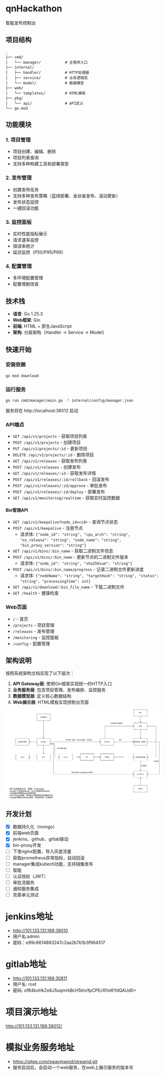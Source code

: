 # qnHackathon

智能发布控制台

## 项目结构

```
.
├── cmd/
│   └── manager/           # 主程序入口
├── internal/
│   ├── handler/           # HTTP处理器
│   ├── service/           # 业务逻辑层
│   └── model/             # 数据模型
├── web/
│   └── templates/         # HTML模板
├── pkg/
│   └── api/               # API定义
└── go.mod
```

## 功能模块

### 1. 项目管理
- 项目创建、编辑、删除
- 项目列表查询
- 支持多种构建工具和部署类型

### 2. 发布管理
- 创建发布任务
- 支持多种发布策略（蓝绿部署、金丝雀发布、滚动更新）
- 发布状态监控
- 一键回滚功能

### 3. 监控面板
- 实时性能指标展示
- 请求速率监控
- 错误率统计
- 延迟监控（P50/P95/P99）

### 4. 配置管理
- 多环境配置管理
- 配置增删改查

## 技术栈

- **语言**: Go 1.25.3
- **Web框架**: Gin
- **前端**: HTML + 原生JavaScript
- **架构**: 分层架构（Handler -> Service -> Model）

## 快速开始

### 安装依赖

```bash
go mod download
```

### 运行服务

```bash
go run cmd/manager/main.go -f internal/config/manager.json
```

服务将在 http://localhost:38012 启动

### API端点

- `GET /api/v1/projects` - 获取项目列表
- `POST /api/v1/projects` - 创建项目
- `PUT /api/v1/projects/:id` - 更新项目
- `DELETE /api/v1/projects/:id` - 删除项目
- `GET /api/v1/releases` - 获取发布列表
- `POST /api/v1/releases` - 创建发布
- `GET /api/v1/releases/:id` - 获取发布详情
- `POST /api/v1/releases/:id/rollback` - 回滚发布
- `POST /api/v1/releases/:id/approve` - 审批发布
- `POST /api/v1/releases/:id/deploy` - 部署发布
- `GET /api/v1/monitoring/realtime` - 获取实时监控数据

#### Bin管理API

- `GET /api/v1/keepalive?node_id=<id>` - 查询节点状态
- `POST /api/v1/keepalive` - 注册节点
  - 请求体: `{"node_id": "string", "cpu_arch": "string", "os_release": "string", "node_name": "string", "bin_proxy_version": "string"}`
- `GET /api/v1/bins/:bin_name` - 获取二进制文件信息
- `POST /api/v1/bins/:bin_name` - 更新节点的二进制文件版本
  - 请求体: `{"node_id": "string", "sha256sum": "string"}`
- `POST /api/v1/bins/:bin_name/progress` - 记录二进制文件更新进度
  - 请求体: `{"nodeName": "string", "targetHash": "string", "status": "string", "processingTime": int}`
- `GET /api/v1/download/:bin_file_name` - 下载二进制文件
- `GET /health` - 健康检查

### Web页面

- `/` - 首页
- `/projects` - 项目管理
- `/releases` - 发布管理
- `/monitoring` - 监控面板
- `/config` - 配置管理

## 架构说明

按照系统架构文档实现了以下层次：

1. **API Gateway层**: 使用Gin框架实现统一的HTTP入口
2. **业务服务层**: 包含项目管理、发布编排、监控服务
3. **数据模型层**: 定义核心数据结构
4. **Web展示层**: HTML模板实现控制台页面

![智能发布系统架构图](doc/智能发布系统.png)

## 开发计划

- [x] 数据持久化（mongo）
- [x] 前端web页面
- [x] jenkins、github、gitlab联动
- [x] bin-proxy开发
- [ ] 下发nginx配置，导入灰度流量
- [ ] 获取prometheus异常指标，自动回滚
- [ ] manager集成kubectl功能，支持镜像发布
- [ ] 智能
- [ ] 认证授权（JWT）
- [ ] 审批流服务
- [ ] 通知服务集成
- [ ] 完善单元测试

# jenkins地址
- http://101.133.131.188:38010
- 用户名:admin
- 密码：e99c6614893247c2aa2b7b1b3f964517

# gitlab地址
- http://101.133.131.188:30811
- 用户名: root
- 密码: ofB4koHkZe6J5uqmrkBcH5tm/fpCPEcR1ol6YdQAUd0=

# 项目演示地址
http://101.133.131.188:38012/

# 模拟业务服务地址
- https://gitee.com/swayinwind/streamd.git
- 服务启动后，会启动一个web服务，在web上展示服务的版本号